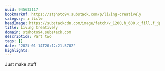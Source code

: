 ```yaml
---
uuid: 945683117
bookmarkOf: https://stphoto94.substack.com/p/living-creatively
category: article
headImage: https://substackcdn.com/image/fetch/w_1200,h_600,c_fill,f_jpg,q_auto:good,fl_progressive:steep,g_auto/https%3A%2F%2Fsubstack-post-media.s3.amazonaws.com%2Fpublic%2Fimages%2Fc9e4a528-5d72-4d1d-9dc2-e6334428c34e_1545x2000.jpeg
title: Living Creatively
domain: stphoto94.substack.com
description: Part two
tags: []
date: '2025-01-14T20:12:21.570Z'
highlights:
---
```


Just make stuff

